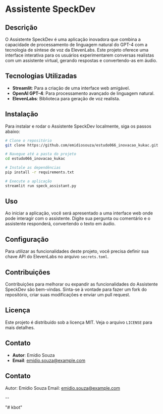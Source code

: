 # Assistente SpeckDev

## Descrição
O Assistente SpeckDev é uma aplicação inovadora que combina a capacidade de processamento de linguagem natural do GPT-4 com a tecnologia de síntese de voz da ElevenLabs. Este projeto oferece uma interface interativa para os usuários experimentarem conversas realistas com um assistente virtual, gerando respostas e convertendo-as em áudio.

## Tecnologias Utilizadas
- **Streamlit**: Para a criação de uma interface web amigável.
- **OpenAI GPT-4**: Para processamento avançado de linguagem natural.
- **ElevenLabs**: Biblioteca para geração de voz realista.

## Instalação
Para instalar e rodar o Assistente SpeckDev localmente, siga os passos abaixo:

```bash
# Clone o repositório
git clone https://github.com/emidiosouza/estudo066_inovacao_kukac.git

# Navegue até a pasta do projeto
cd estudo066_inovacao_kukac

# Instale as dependências
pip install -r requirements.txt

# Execute a aplicação
streamlit run speck_assistant.py
```

## Uso
Ao iniciar a aplicação, você será apresentado a uma interface web onde pode interagir com o assistente. Digite sua pergunta ou comentário e o assistente responderá, convertendo o texto em áudio.

## Configuração
Para utilizar as funcionalidades deste projeto, você precisa definir sua chave API do ElevenLabs no arquivo `secrets.toml`.

## Contribuições
Contribuições para melhorar ou expandir as funcionalidades do Assistente SpeckDev são bem-vindas. Sinta-se à vontade para fazer um fork do repositório, criar suas modificações e enviar um pull request.

## Licença
Este projeto é distribuído sob a licença MIT. Veja o arquivo `LICENSE` para mais detalhes.

## Contato
- **Autor**: Emídio Souza
- **Email**: [emidio.souza@example.com](mailto:emidio.souza@example.com)


## Contato
Autor: Emídio Souza
Email: emidio.souza@example.com

--

"# kbot" 
